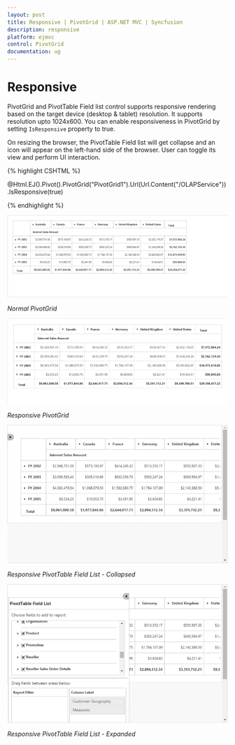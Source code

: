 ```yaml
---
layout: post
title: Responsive | PivotGrid | ASP.NET MVC | Syncfusion
description: responsive
platform: ejmvc
control: PivotGrid
documentation: ug
---
```


# Responsive

PivotGrid and PivotTable Field list control supports responsive rendering based on the target device (desktop & tablet) resolution. It supports resolution upto 1024x600. You can enable responsiveness in PivotGrid by setting `IsResponsive` property to true.
 
On resizing the browser, the PivotTable Field list will get collapse and an icon will appear on the left-hand side of the browser. User can toggle its view and perform UI interaction.

{% highlight CSHTML %}

@Html.EJ().Pivot().PivotGrid("PivotGrid1").Url(Url.Content("/OLAPService")).IsResponsive(true)

{% endhighlight %}

![](Responsive-Layout_images/normal.png)

_Normal PivotGrid_

![](Responsive-Layout_images/responsive.png)

_Responsive PivotGrid_

![](Responsive-Layout_images/res-schema.png)

_Responsive PivotTable Field List - Collapsed_

![](Responsive-Layout_images/res-schema1.png)

_Responsive PivotTable Field List - Expanded_

